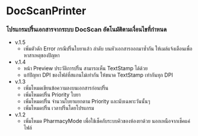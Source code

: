 # DocScanPrinter
### โปรแกรมปริ้นเอกสารจากระบบ DocScan อัตโนมัติตามเงื่อนไขที่กำหนด

* v.1.5
	* เพิ่มตัวดัก Error กรณีปริ้นใบยาแล้ว ลำดับ บนหัวเอกสารออกมาซ้ำกัน ให้เมล์แจ้งเตือนเพื่อหาสาเหตุของปัญหา
* v.1.4
	* หน้า Preview ประวัติการปริ้น สามารถเห็น TextStamp ได้ด้วย
	* แก้ปัญหา DPI ของไฟล์ที่สแกนไม่เท่ากัน ให้ขนาด TextStamp เท่ากันทุก DPI
* v.1.3
	* เพิ่มโหมดเขียนข้อความลงบนเอกสารก่อนปริ้น
	* เพิ่มโหมดปริ้น Priority ใบยา
	* เพิ่มโหมดปริ้น จำนวนใบยาแยกตาม Priority และนับเฉพาะวันนั้นๆ
	* เพิ่มโหมดปริ้น เวลาปริ้นโดยโปรแกรม
* v.1.2
	* เพิ่มโหมด PharmacyMode เพื่อใช้เช็คกับระบบคิวของห้องยาด้วย นอกเหนือจากเช็คแค่ไฟล์